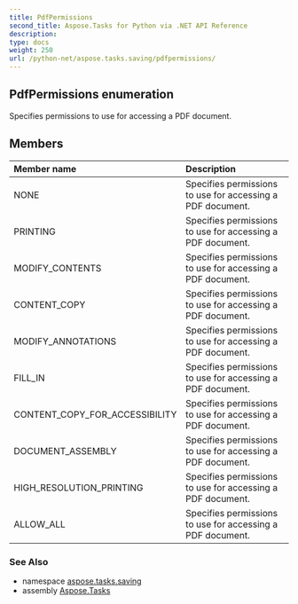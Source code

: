 ```yaml
---
title: PdfPermissions
second_title: Aspose.Tasks for Python via .NET API Reference
description: 
type: docs
weight: 250
url: /python-net/aspose.tasks.saving/pdfpermissions/
---
```


## PdfPermissions enumeration

Specifies permissions to use for accessing a PDF document.

## Members
| Member name | Description |
| :- | :- |
|NONE|Specifies permissions to use for accessing a PDF document.|
|PRINTING|Specifies permissions to use for accessing a PDF document.|
|MODIFY_CONTENTS|Specifies permissions to use for accessing a PDF document.|
|CONTENT_COPY|Specifies permissions to use for accessing a PDF document.|
|MODIFY_ANNOTATIONS|Specifies permissions to use for accessing a PDF document.|
|FILL_IN|Specifies permissions to use for accessing a PDF document.|
|CONTENT_COPY_FOR_ACCESSIBILITY|Specifies permissions to use for accessing a PDF document.|
|DOCUMENT_ASSEMBLY|Specifies permissions to use for accessing a PDF document.|
|HIGH_RESOLUTION_PRINTING|Specifies permissions to use for accessing a PDF document.|
|ALLOW_ALL|Specifies permissions to use for accessing a PDF document.|

### See Also

* namespace [aspose.tasks.saving](/tasks/python-net/aspose.tasks.saving/)
* assembly [Aspose.Tasks](/tasks/python-net/)


